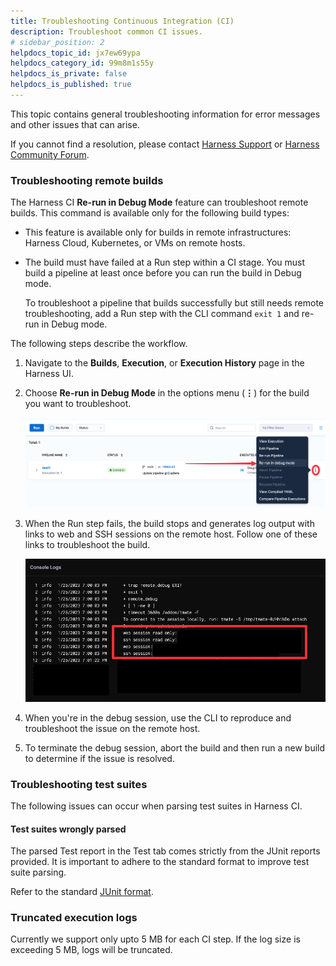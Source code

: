 ```yaml
---
title: Troubleshooting Continuous Integration (CI)
description: Troubleshoot common CI issues. 
# sidebar_position: 2
helpdocs_topic_id: jx7ew69ypa
helpdocs_category_id: 99m8m1s55y
helpdocs_is_private: false
helpdocs_is_published: true
---
```


This topic contains general troubleshooting information for error messages and other issues that can arise.

If you cannot find a resolution, please contact [Harness Support](mailto:support@harness.io) or [Harness Community Forum](https://community.harness.io/).


### Troubleshooting remote builds

The Harness CI **Re-run in Debug Mode** feature can troubleshoot remote builds. This command is available only for the following build types:

* This feature is available only for builds in remote infrastructures: Harness Cloud, Kubernetes, or VMs on remote hosts.

* The build must have failed at a Run step within a CI stage. You must build a pipeline at least once before you can run the build in Debug mode. 
  
  To troubleshoot a pipeline that builds successfully but still needs remote troubleshooting, add a Run step with the CLI command `exit 1` and re-run in Debug mode.

The following steps describe the workflow.
  
1. Navigate to the **Builds**, **Execution**, or **Execution History** page in the Harness UI.

2. Choose **Re-run in Debug Mode** in the options menu (**&vellip;**) for the build you want to troubleshoot.

   ![](./static/ci-rerun-build-in-debug-mode.png) 

3. When the Run step fails, the build stops and generates log output with links to web and SSH sessions on the remote host. Follow one of these links to troubleshoot the build.

   ![](./static/debug-remote-build-links.png) 

4. When you're in the debug session, use the CLI to reproduce and troubleshoot the issue on the remote host. 

5. To terminate the debug session, abort the build and then run a new build to determine if the issue is resolved. 


### Troubleshooting test suites

The following issues can occur when parsing test suites in Harness CI.

#### Test suites wrongly parsed

The parsed Test report in the Test tab comes strictly from the JUnit reports provided. It is important to adhere to the standard format to improve test suite parsing. 

Refer to the standard [JUnit format](https://llg.cubic.org/docs/junit/).


### Truncated execution logs

Currently we support only upto 5 MB for each CI step. If the log size is exceeding 5 MB, logs will be truncated.


